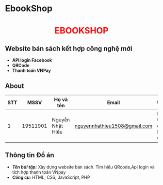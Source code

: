 # EbookShop
<h1 align ='center'> <b style = 'color: red;'> EBOOKSHOP </b></h1>

## Website bán sách kết hợp công nghệ mới

* **API login Facebook** 
* **QRCode**
* **Thanh toán VNPay**

## About

| STT | MSSV       |Họ và tên       | Email                |University                                               |
| ----|:----------:|----------------|----------------------|-----------------------------------------------------|
| 1   | 19511901   | Nguyễn Nhật Hiếu |nguyennhathieu1508@gmail.com|Industryal University of Thanh Pho Ho Chi Minh|

## Thông tin Đồ án

* ***Tên bài tập:*** Xây dựng website bán sách. Tìm hiểu QRcode,Api login và tích hợp thanh toán VNpay
* ***Công cụ:*** HTML, CSS, JavaScript, PHP

   
